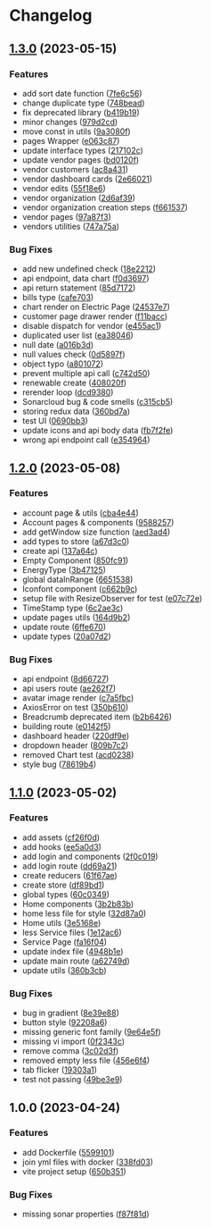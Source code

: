 # Changelog

## [1.3.0](https://github.com/TrackER-Corporation/TrackER-UI/compare/v1.2.0...v1.3.0) (2023-05-15)


### Features

* add sort date function ([7fe6c56](https://github.com/TrackER-Corporation/TrackER-UI/commit/7fe6c56c65f7f7bd2b2cba591218c46c2eecb5e0))
* change duplicate type ([748bead](https://github.com/TrackER-Corporation/TrackER-UI/commit/748bead34c4a25b87aa10fd8ddf41f3625357ff0))
* fix deprecated library ([b419b19](https://github.com/TrackER-Corporation/TrackER-UI/commit/b419b196de1e7f1d5de764f90a651855c1bee87e))
* minor changes ([979d2cd](https://github.com/TrackER-Corporation/TrackER-UI/commit/979d2cdfb189516d4641f5e9198b50eef1cc5286))
* move const in utils ([9a3080f](https://github.com/TrackER-Corporation/TrackER-UI/commit/9a3080f5dd675217e7d2cedad67383ef81c0983c))
* pages Wrapper ([e063c87](https://github.com/TrackER-Corporation/TrackER-UI/commit/e063c872bb6df912a84c7e865ccdef9c6764a956))
* update interface types ([217102c](https://github.com/TrackER-Corporation/TrackER-UI/commit/217102c76ca123fbfaea842b7c82e653e0da255e))
* update vendor pages ([bd0120f](https://github.com/TrackER-Corporation/TrackER-UI/commit/bd0120ffe56b0cc253b536d0c5649669c21dc638))
* vendor customers ([ac8a431](https://github.com/TrackER-Corporation/TrackER-UI/commit/ac8a4318c5f4e28f3a86cb03617f6f7f4c80fded))
* vendor dashboard cards ([2e66021](https://github.com/TrackER-Corporation/TrackER-UI/commit/2e66021fc37a36e3dec6e3957e24df54891d12e9))
* vendor edits ([55f18e6](https://github.com/TrackER-Corporation/TrackER-UI/commit/55f18e635d7251f9aebb84e6b46c6c8180f69123))
* vendor organization ([2d6af39](https://github.com/TrackER-Corporation/TrackER-UI/commit/2d6af39de7778e5178e20a2c3cc3c137b3025f1a))
* vendor organization creation steps ([f661537](https://github.com/TrackER-Corporation/TrackER-UI/commit/f66153749b2fd9b80c4274a72dbe13db8c8e6f87))
* vendor pages ([97a87f3](https://github.com/TrackER-Corporation/TrackER-UI/commit/97a87f3de8856f7c2e1efee6d6c3de9f7bbbccdf))
* vendors utilities ([747a75a](https://github.com/TrackER-Corporation/TrackER-UI/commit/747a75a9bc083c2d79ce19a3c3b2bbc6331f3548))


### Bug Fixes

* add new undefined check ([18e2212](https://github.com/TrackER-Corporation/TrackER-UI/commit/18e22122c089c2fac92931954e3369a8e0cb770e))
* api endpoint, data chart ([f0d3697](https://github.com/TrackER-Corporation/TrackER-UI/commit/f0d36971fbb4e676cec426a66fba3572c9e55c0f))
* api return statement ([85d7172](https://github.com/TrackER-Corporation/TrackER-UI/commit/85d7172624bb061441ac449957066331b792a446))
* bills type ([cafe703](https://github.com/TrackER-Corporation/TrackER-UI/commit/cafe703e9db550754c52189ff03468500208bbaf))
* chart render on Electric Page ([24537e7](https://github.com/TrackER-Corporation/TrackER-UI/commit/24537e70f334de5a4d7eb782bf4d596c75ecb3f1))
* customer page drawer render ([f11bacc](https://github.com/TrackER-Corporation/TrackER-UI/commit/f11baccf3569e4992b5cf629730d08fd2d0df7ac))
* disable dispatch for vendor ([e455ac1](https://github.com/TrackER-Corporation/TrackER-UI/commit/e455ac1db3e6d2088f0ccb7ad0c47fcb26748d61))
* duplicated user list ([ea38046](https://github.com/TrackER-Corporation/TrackER-UI/commit/ea380465390ea0a8666ba0dac5e7df1eb3ebebe4))
* null date ([a016b3d](https://github.com/TrackER-Corporation/TrackER-UI/commit/a016b3d5f9bd16a803abb0d6da6b5093f097af2b))
* null values check ([0d5897f](https://github.com/TrackER-Corporation/TrackER-UI/commit/0d5897ff39156a96adce7b7a0e29750e17c7deda))
* object typo ([a801072](https://github.com/TrackER-Corporation/TrackER-UI/commit/a801072386d4f61a86eb19cc680ef3b2990ae95d))
* prevent multiple api call ([c742d50](https://github.com/TrackER-Corporation/TrackER-UI/commit/c742d500f336ca42a12ad263a77f3667c9869242))
* renewable create ([408020f](https://github.com/TrackER-Corporation/TrackER-UI/commit/408020f1cb69fdfa64f5f19bd45f80c3491d4224))
* rerender loop ([dcd9380](https://github.com/TrackER-Corporation/TrackER-UI/commit/dcd9380a20f21919a2fa29fa56c0571b884e1dc9))
* Sonarcloud bug & code smells ([c315cb5](https://github.com/TrackER-Corporation/TrackER-UI/commit/c315cb569778fb39301e0675e74832b08801089b))
* storing redux data ([360bd7a](https://github.com/TrackER-Corporation/TrackER-UI/commit/360bd7a03e971e6e4bb2fd8da5c29d8003681774))
* test UI ([0690bb3](https://github.com/TrackER-Corporation/TrackER-UI/commit/0690bb351d42a5b487fd4143dc84ae67ceea44a6))
* update icons and api body data ([fb7f2fe](https://github.com/TrackER-Corporation/TrackER-UI/commit/fb7f2fea6004737891fb61c9aac29c2b878a4979))
* wrong api endpoint call ([e354964](https://github.com/TrackER-Corporation/TrackER-UI/commit/e354964105bacb8d81881a2c11a1d866f011f0d1))

## [1.2.0](https://github.com/TrackER-Corporation/TrackER-UI/compare/v1.1.0...v1.2.0) (2023-05-08)


### Features

* account page & utils ([cba4e44](https://github.com/TrackER-Corporation/TrackER-UI/commit/cba4e448a63e3c691577edbb52a923d34f48baa3))
* Account pages & components ([9588257](https://github.com/TrackER-Corporation/TrackER-UI/commit/9588257b2e269b225be037d118b36363e27d5f2b))
* add getWindow size function ([aed3ad4](https://github.com/TrackER-Corporation/TrackER-UI/commit/aed3ad424ab817606c5cebd70dcc17cb73853ade))
* add types to store ([a67d3c0](https://github.com/TrackER-Corporation/TrackER-UI/commit/a67d3c0fc4aec61282768ed669e9568097f281ac))
* create api ([137a64c](https://github.com/TrackER-Corporation/TrackER-UI/commit/137a64c9e4193e769c6f57e5f8c016447a460eda))
* Empty Component ([850fc91](https://github.com/TrackER-Corporation/TrackER-UI/commit/850fc911f4ef0e12cd26539bb6da898301df826c))
* EnergyType ([3b47125](https://github.com/TrackER-Corporation/TrackER-UI/commit/3b47125f0aab6b99de254c68b95561557c487525))
* global dataInRange ([6651538](https://github.com/TrackER-Corporation/TrackER-UI/commit/66515383783564715e48fde803adf37f6b606554))
* Iconfont component ([c662b9c](https://github.com/TrackER-Corporation/TrackER-UI/commit/c662b9cf12bcf21cdd3eda1cff36a3c6f664393f))
* setup file with ResizeObserver for test ([e07c72e](https://github.com/TrackER-Corporation/TrackER-UI/commit/e07c72ed8732f563582bc8c8db873399594e7916))
* TimeStamp type ([6c2ae3c](https://github.com/TrackER-Corporation/TrackER-UI/commit/6c2ae3c7c2bcf95ffae379177d5df34c8a040491))
* update pages utils ([164d9b2](https://github.com/TrackER-Corporation/TrackER-UI/commit/164d9b2d27c33df74fa9827a92383fe87964d470))
* update route ([6ffe670](https://github.com/TrackER-Corporation/TrackER-UI/commit/6ffe6709075cdfbb63aa24d2fa7be3d60c343e1c))
* update types ([20a07d2](https://github.com/TrackER-Corporation/TrackER-UI/commit/20a07d2589edc9640cbdd3d089d69817ae7b8833))


### Bug Fixes

* api endpoint ([8d66727](https://github.com/TrackER-Corporation/TrackER-UI/commit/8d667274a216a0e088229176ea5721b81f269a42))
* api users route ([ae262f7](https://github.com/TrackER-Corporation/TrackER-UI/commit/ae262f7a7f7ed193e8b4e76874f2fe05227348a1))
* avatar image render ([c7a5fbc](https://github.com/TrackER-Corporation/TrackER-UI/commit/c7a5fbc6dfebea52211073bb8472648ddef1989c))
* AxiosError on test ([350b610](https://github.com/TrackER-Corporation/TrackER-UI/commit/350b6109238b689fef96cd7bb282c85fce36aa42))
* Breadcrumb deprecated item ([b2b6426](https://github.com/TrackER-Corporation/TrackER-UI/commit/b2b64262b862f885db4a2190bedb314353677ebf))
* building route ([e0142f5](https://github.com/TrackER-Corporation/TrackER-UI/commit/e0142f5f35ab78dac1ade221a6cd70d761b77493))
* dashboard header ([220df9e](https://github.com/TrackER-Corporation/TrackER-UI/commit/220df9eb013a98e5b7dff157b0ac74b3b88f6478))
* dropdown header ([809b7c2](https://github.com/TrackER-Corporation/TrackER-UI/commit/809b7c264a848265a7f28aaabf64321db20dc09d))
* removed Chart test ([acd0238](https://github.com/TrackER-Corporation/TrackER-UI/commit/acd02383e6b873c35a1f13cbbd8faac2eb452590))
* style bug ([78619b4](https://github.com/TrackER-Corporation/TrackER-UI/commit/78619b47e1066c6afbba45f1a2e8df449e4b854c))

## [1.1.0](https://github.com/TrackER-Corporation/TrackER-UI/compare/v1.0.0...v1.1.0) (2023-05-02)


### Features

* add assets ([cf26f0d](https://github.com/TrackER-Corporation/TrackER-UI/commit/cf26f0da6434c5c5f28f987d85fb4f75b346fe4c))
* add hooks ([ee5a0d3](https://github.com/TrackER-Corporation/TrackER-UI/commit/ee5a0d312d0ffd6a4871eb381b9b0db364f47de3))
* add login and components ([2f0c019](https://github.com/TrackER-Corporation/TrackER-UI/commit/2f0c019457c8aa52b069c943b738e72aa8e67988))
* add login route ([dd69a21](https://github.com/TrackER-Corporation/TrackER-UI/commit/dd69a212b28373155ff89aebf2bf21f2bf95fbac))
* create reducers ([61f67ae](https://github.com/TrackER-Corporation/TrackER-UI/commit/61f67ae5a652075f1d12a7349b77354a5e24d343))
* create store ([df89bd1](https://github.com/TrackER-Corporation/TrackER-UI/commit/df89bd1947520e14e017214c2de12befb2a1370b))
* global types ([60c0349](https://github.com/TrackER-Corporation/TrackER-UI/commit/60c0349d5bf3e2322344ae88b8ffd7e5fea68933))
* Home components ([3b2b83b](https://github.com/TrackER-Corporation/TrackER-UI/commit/3b2b83b7dc3f6c0265b3e1ec889658a1dc3aa3e4))
* home less file for style ([32d87a0](https://github.com/TrackER-Corporation/TrackER-UI/commit/32d87a0e01277e84e2b4721dd4e7bd87b8f1c592))
* Home utils ([3e5168e](https://github.com/TrackER-Corporation/TrackER-UI/commit/3e5168e11cbda870029f7ecc52becaa6b73fea43))
* less Service files ([1e12ac6](https://github.com/TrackER-Corporation/TrackER-UI/commit/1e12ac68e8a03d917631ea83e70a33cbe84589af))
* Service Page ([fa16f04](https://github.com/TrackER-Corporation/TrackER-UI/commit/fa16f04ba3e63a8f2f384dee3adb7dbf0a1928f5))
* update index file ([4948b1e](https://github.com/TrackER-Corporation/TrackER-UI/commit/4948b1e12fff9fd6131a66915ed5351dbd94947a))
* update main route ([a62749d](https://github.com/TrackER-Corporation/TrackER-UI/commit/a62749d81d0dcb5f668b9943bc24692dfa05a63b))
* update utils ([360b3cb](https://github.com/TrackER-Corporation/TrackER-UI/commit/360b3cba7ed77c7f4a48459ec49d53b8779c75f6))


### Bug Fixes

* bug in gradient ([8e39e88](https://github.com/TrackER-Corporation/TrackER-UI/commit/8e39e8843c075f48c514a5be1b7da1a10b07a5a5))
* button style ([92208a6](https://github.com/TrackER-Corporation/TrackER-UI/commit/92208a6708c26579f516439abd93924361a9ffde))
* missing generic font family ([9e64e5f](https://github.com/TrackER-Corporation/TrackER-UI/commit/9e64e5fa9508946fc98db82acdb25fe86fd3fbb5))
* missing vi import ([0f2343c](https://github.com/TrackER-Corporation/TrackER-UI/commit/0f2343c64bcbf64766d53a0eb091308157773d2d))
* remove comma ([3c02d3f](https://github.com/TrackER-Corporation/TrackER-UI/commit/3c02d3f265d5796bf5af3074e6e19a2adb3bc79c))
* removed empty less file ([456e6f4](https://github.com/TrackER-Corporation/TrackER-UI/commit/456e6f49f0cdc588350fdeac99ad13caeb0849dc))
* tab flicker ([19303a1](https://github.com/TrackER-Corporation/TrackER-UI/commit/19303a17e5b7bff7639d6890a159c61f098cd315))
* test not passing ([49be3e9](https://github.com/TrackER-Corporation/TrackER-UI/commit/49be3e9352a604547f6a6781504d61b3e1ecc7d5))

## 1.0.0 (2023-04-24)


### Features

* add Dockerfile ([5599101](https://github.com/TrackER-Corporation/TrackER-UI/commit/5599101f5c03633ee92df7fea91b77c3a7e60bdd))
* join yml files with docker ([338fd03](https://github.com/TrackER-Corporation/TrackER-UI/commit/338fd03ec52d98ac89f5aa133ea4fd2f5f5cd271))
* vite project setup ([650b351](https://github.com/TrackER-Corporation/TrackER-UI/commit/650b35104f8ec980747b9dc4a5f73d737aebfb9b))


### Bug Fixes

* missing sonar properties ([f87f81d](https://github.com/TrackER-Corporation/TrackER-UI/commit/f87f81db30fc901a7df0d3181c7a16f0abf411a3))
